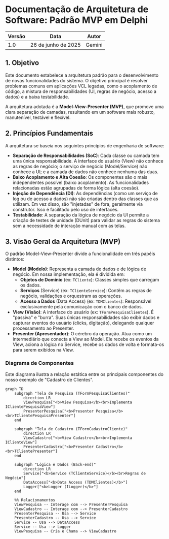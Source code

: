 # Documentação de Arquitetura de Software: Padrão MVP em Delphi

| Versão | Data | Autor |
|-|-|-|
| 1.0 | 26 de junho de 2025 | Gemini |

## 1. Objetivo
Este documento estabelece a arquitetura padrão para o desenvolvimento de novas funcionalidades do sistema. O objetivo principal é resolver problemas comuns em aplicações VCL legadas, como o acoplamento de código, a mistura de responsabilidades (UI, regras de negócio, acesso a dados) e a baixa testabilidade.

A arquitetura adotada é a **Model-View-Presenter (MVP)**, que promove uma clara separação de camadas, resultando em um software mais robusto, manutenível, testável e flexível.

## 2. Princípios Fundamentais
A arquitetura se baseia nos seguintes princípios de engenharia de software:

- **Separação de Responsabilidades (SoC)**: Cada classe ou camada tem uma única responsabilidade. A interface do usuário (View) não conhece as regras de negócio; o serviço de negócio (Model/Service) não conhece a UI; e a camada de dados não conhece nenhuma das duas.
- **Baixo Acoplamento e Alta Coesão**: Os componentes são o mais independentes possível (baixo acoplamento). As funcionalidades relacionadas estão agrupadas de forma lógica (alta coesão).
- **Injeção de Dependência (DI)**: As dependências (como um serviço de log ou de acesso a dados) não são criadas dentro das classes que as utilizam. Em vez disso, são "injetadas" de fora, geralmente via construtor. Isso é facilitado pelo uso de interfaces.
- **Testabilidade**: A separação da lógica de negócio da UI permite a criação de testes de unidade (DUnit) para validar as regras do sistema sem a necessidade de interação manual com as telas.

## 3. Visão Geral da Arquitetura (MVP)
O padrão Model-View-Presenter divide a funcionalidade em três papéis distintos:

- **Model (Modelo)**: Representa a camada de dados e de lógica de negócio. Em nossa implementação, ela é dividida em:
  - **Objetos de Domínio** (ex: `TCliente`): Classes simples que carregam os dados.
  - **Serviços** (Service) (ex: `TClienteService`): Contêm as regras de negócio, validações e orquestram as operações.  
  - **Acesso a Dados** (Data Access) (ex: `TDMClientes`): Responsável exclusivamente pela comunicação com o banco de dados.
- **View (Visão)**: A interface do usuário (ex: `TFormPesquisaClientes`). É "passiva" e "burra". Suas únicas responsabilidades são exibir dados e capturar eventos do usuário (clicks, digitação), delegando qualquer processamento ao Presenter.
- **Presenter (Apresentador)**: O cérebro da operação. Atua como um intermediário que conecta a View ao Model. Ele recebe os eventos da View, aciona a lógica no Service, recebe os dados de volta e formata-os para serem exibidos na View.

### Diagrama de Componentes
Este diagrama ilustra a relação estática entre os principais componentes do nosso exemplo de "Cadastro de Clientes".

```mermaid
graph TD
    subgraph "Tela de Pesquisa (TFormPesquisaClientes)"
        direction LR
        ViewPesquisa["<b>View Pesquisa</b><br>Implementa IClientePesquisaView"]
        PresenterPesquisa["<b>Presenter Pesquisa</b><br>TClientePesquisaPresenter"]
    end

    subgraph "Tela de Cadastro (TFormCadastroCliente)"
        direction LR
        ViewCadastro["<b>View Cadastro</b><br>Implementa IClienteView"]
        PresenterCadastro["<b>Presenter Cadastro</b><br>TClientePresenter"]
    end

    subgraph "Lógica e Dados (Back-end)"
        direction LR
        Service["<b>Service (TClienteService)</b><br>Regras de Negócio"]
        DataAccess["<b>Data Access (TDMClientes)</b>"]
        Logger["<b>Logger (ILogger)</b>"]
    end
    
    %% Relacionamentos
    ViewPesquisa -- Interage com --> PresenterPesquisa
    ViewCadastro -- Interage com --> PresenterCadastro
    PresenterPesquisa -- Usa --> Service
    PresenterCadastro -- Usa --> Service
    Service -- Usa --> DataAccess
    Service -- Usa --> Logger
    ViewPesquisa -- Cria e Chama --> ViewCadastro
```

